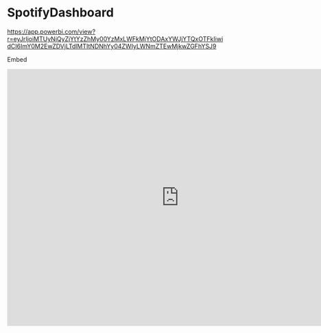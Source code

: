 # SpotifyDashboard

https://app.powerbi.com/view?r=eyJrIjoiMTUyNjQyZjYtYzZhMy00YzMxLWFkMjYtODAxYWJjYTQxOTFkIiwidCI6ImY0M2EwZDVjLTdlMTItNDNhYy04ZWIyLWNmZTEwMjkwZGFhYSJ9


Embed
<iframe width="800" height="600" src="https://app.powerbi.com/view?r=eyJrIjoiMTUyNjQyZjYtYzZhMy00YzMxLWFkMjYtODAxYWJjYTQxOTFkIiwidCI6ImY0M2EwZDVjLTdlMTItNDNhYy04ZWIyLWNmZTEwMjkwZGFhYSJ9" frameborder="0" allowFullScreen="true"></iframe>
